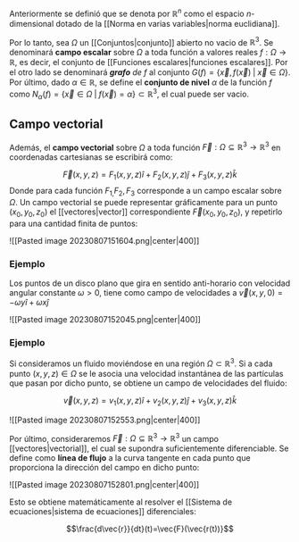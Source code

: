 
Anteriormente se definió que se denota por $\mathbb{R}^n$ como el espacio *n*-dimensional dotado de la [[Norma en varias variables|norma euclidiana]]. 

Por lo tanto, sea $\Omega$ un [[Conjuntos|conjunto]] abierto no vacio de $\mathbb{R}^3$. Se denominará **campo escalar** sobre $\Omega$ a toda función a valores reales $f:\Omega\to\mathbb{R}$, es decir, el conjunto de [[Funciones escalares|funciones escalares]]. Por el otro lado se denominará ***grafo** de $f$* al conjunto $G(f)=\lbrace \vec{x},f(\vec{x})\;\vert\;\vec{x}\in\Omega\rbrace$. Por último, dado $\alpha\in\mathbb{R}$, se define el **conjunto de nivel** $\alpha$ de la función $f$ como $N_\alpha(f)=\lbrace\vec{x}\in\Omega\;\vert\;f(\vec{x})=\alpha\rbrace\subset\mathbb{R}^3$, el cual puede ser vacio. 


## Campo vectorial 

Además, el **campo vectorial** sobre $\Omega$ a toda función $\vec{F}:\Omega\subseteq\mathbb{R}^3\to\mathbb{R}^3$ en coordenadas cartesianas se escribirá como: 

$$\vec{F}(x,y,z)=F_1(x,y,z)\hat{i}+F_2(x,y,z)\hat{j}+F_3(x,y,z)\hat{k} $$ 
Donde para cada función $F_{1,}F_2,F_3$ corresponde a un campo escalar sobre $\Omega$. Un campo vectorial se puede representar gráficamente para un punto $(x_0,y_0,z_0)$ el [[vectores|vector]] correspondiente $\vec{F}(x_0,y_0,z_0)$, y repetirlo para una cantidad finita de puntos: 

![[Pasted image 20230807151604.png|center|400]]


### Ejemplo 

Los puntos de un disco plano que gira en sentido anti-horario con velocidad angular constante $\omega>0$, tiene como campo de velocidades a $\vec{v}(x,y,0)=-\omega y\hat{i}+\omega x\hat{j}$

![[Pasted image 20230807152045.png|center|400]]



### Ejemplo 

Si consideramos un fluido moviéndose en una región $\Omega\subset\mathbb{R}^3$. Si a cada punto $(x,y,z)\in\Omega$ se le asocia una velocidad instantánea de las partículas que pasan por dicho punto, se obtiene un campo de velocidades del fluido: 

$$\vec{v}(x,y,z)=v_1(x,y,z)\hat{i}+v_2(x,y,z)\hat{j}+v_3(x,y,z)\hat{k} $$


![[Pasted image 20230807152553.png|center|400]]


Por último, consideraremos $\vec{F}:\Omega\subseteq\mathbb{R}^3\to\mathbb{R}^3$ un campo [[vectores|vectorial]], el cual se supondra suficientemente diferenciable. Se define como **línea de flujo** a la curva tangente en cada punto que proporciona la dirección del campo en dicho punto: 

![[Pasted image 20230807152801.png|center|400]]


Esto se obtiene matemáticamente al resolver el [[Sistema de ecuaciones|sistema de ecuaciones]] diferenciales: 

$$\frac{d\vec{r}}{dt}(t)=\vec{F}(\vec{r(t))}$$

